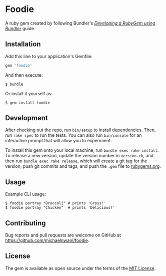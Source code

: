 # Foodie

A ruby gem created by following Bundler's *[Developing a RubyGem using Bundler](http://bundler.io/v1.12/guides/creating_gem.html)* guide

## Installation

Add this line to your application's Gemfile:

```ruby
gem 'foodie'
```

And then execute:

    $ bundle

Or install it yourself as:

    $ gem install foodie


## Development

After checking out the repo, run `bin/setup` to install dependencies. Then, run `rake spec` to run the tests. You can also run `bin/console` for an interactive prompt that will allow you to experiment.

To install this gem onto your local machine, run `bundle exec rake install`. To release a new version, update the version number in `version.rb`, and then run `bundle exec rake release`, which will create a git tag for the version, push git commits and tags, and push the `.gem` file to [rubygems.org](https://rubygems.org).

## Usage
Example CLI usage:

    $ foodie portray "Broccoli" # prints 'Gross!'
    $ foodie portray "Chicken"  # prints 'Delicious!'

## Contributing

Bug reports and pull requests are welcome on GitHub at https://github.com/michaelnwani/foodie.

## License

The gem is available as open source under the terms of the [MIT License](https://opensource.org/licenses/MIT).
